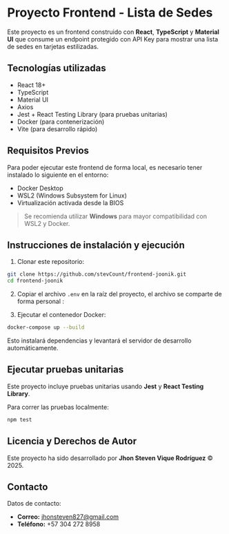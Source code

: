 # Proyecto Frontend - Lista de Sedes

Este proyecto es un frontend construido con **React**, **TypeScript** y **Material UI** que consume un endpoint protegido con API Key para mostrar una lista de sedes en tarjetas estilizadas.

## Tecnologías utilizadas

- React 18+
- TypeScript
- Material UI
- Axios
- Jest + React Testing Library (para pruebas unitarias)
- Docker (para contenerización)
- Vite (para desarrollo rápido)

## Requisitos Previos

Para poder ejecutar este frontend de forma local, es necesario tener instalado lo siguiente en el entorno:

- Docker Desktop  
- WSL2 (Windows Subsystem for Linux)  
- Virtualización activada desde la BIOS  

> Se recomienda utilizar **Windows** para mayor compatibilidad con WSL2 y Docker.

## Instrucciones de instalación y ejecución

1. Clonar este repositorio:

```bash
git clone https://github.com/stevCount/frontend-joonik.git
cd frontend-joonik
```

2. Copiar el archivo `.env` en la raíz del proyecto, el archivo se comparte de forma personal :

3. Ejecutar el contenedor Docker:

```bash
docker-compose up --build
```

Esto instalará dependencias y levantará el servidor de desarrollo automáticamente.

## Ejecutar pruebas unitarias

Este proyecto incluye pruebas unitarias usando **Jest** y **React Testing Library**.

Para correr las pruebas localmente:

```bash
npm test
```

## Licencia y Derechos de Autor

Este proyecto ha sido desarrollado por **Jhon Steven Vique Rodríguez** © 2025.

## Contacto

Datos de contacto:

- **Correo:** jhonsteven827@gmail.com  
- **Teléfono:** +57 304 272 8958
